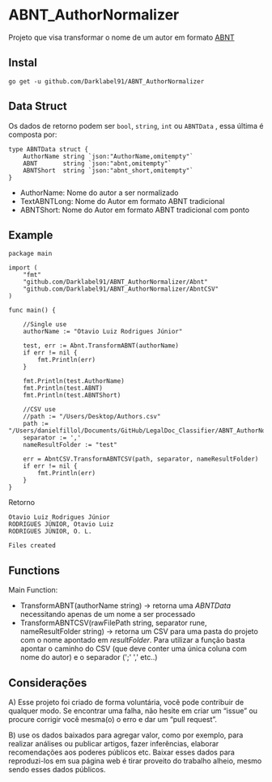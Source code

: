 # ABNT_AuthorNormalizer
Projeto que visa transformar o nome de um autor em formato [ABNT](https://www.eco.unicamp.br/biblioteca/images/arquivos/pdf/NBR_6023__2002_-_Referencias.pdf)

## Instal
``` go get -u github.com/Darklabel91/ABNT_AuthorNormalizer ```

## Data Struct
Os dados de retorno podem ser ```bool```, ```string```, ```int``` ou ```ABNTData``` , essa última é composta por:

``` 
type ABNTData struct {
	AuthorName string `json:"AuthorName,omitempty"`
	ABNT       string `json:"abnt,omitempty"`
	ABNTShort  string `json:"abnt_short,omitempty"`
}
```

- AuthorName: Nome do autor a ser normalizado
- TextABNTLong: Nome do Autor em formato ABNT tradicional
- ABNTShort: Nome do Autor em formato ABNT tradicional com ponto 

## Example

``` 
package main

import (
	"fmt"
	"github.com/Darklabel91/ABNT_AuthorNormalizer/Abnt"
	"github.com/Darklabel91/ABNT_AuthorNormalizer/AbntCSV"
)

func main() {

	//Single use
	authorName := "Otavio Luiz Rodrigues Júnior"

	test, err := Abnt.TransformABNT(authorName)
	if err != nil {
		fmt.Println(err)
	}

	fmt.Println(test.AuthorName)
	fmt.Println(test.ABNT)
	fmt.Println(test.ABNTShort)

	//CSV use
	//path := "/Users/Desktop/Authors.csv"
	path := "/Users/danielfillol/Documents/GitHub/LegalDoc_Classifier/ABNT_AuthorNormalizer/CSV/authors.csv"
	separator := ','
	nameResultFolder := "test"

	err = AbntCSV.TransformABNTCSV(path, separator, nameResultFolder)
	if err != nil {
		fmt.Println(err)
	}
}
 ```
Retorno
``` 
Otavio Luiz Rodrigues Júnior
RODRIGUES JÚNIOR, Otavio Luiz
RODRIGUES JÚNIOR, O. L.

Files created

 ```

## Functions

Main Function:
- TransformABNT(authorName string) -> retorna uma *ABNTData* necessitando apenas de um nome a ser processado
- TransformABNTCSV(rawFilePath string, separator rune, nameResultFolder string) -> retorna um CSV para uma pasta do projeto com o nome apontado em *resultFolder*. Para utilizar a função basta apontar o caminho do CSV (que deve conter uma única coluna com nome do autor) e o separador (';' ',' etc..)


## Considerações
A) Esse projeto foi criado de forma voluntária, você pode contribuir de qualquer modo. Se encontrar uma falha, não hesite em criar um “issue” ou  procure corrigir você mesma(o) o erro e dar um “pull request”.

B) use os dados baixados para agregar valor, como por exemplo, para realizar análises ou publicar artigos, fazer inferências, elaborar recomendações aos poderes públicos etc. Baixar esses dados para reproduzi-los em sua página web é tirar proveito do trabalho alheio, mesmo sendo esses dados públicos.
